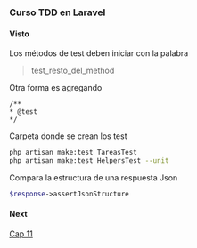 ### Curso TDD en Laravel

#### Visto

Los métodos de test deben iniciar con la palabra 
> test_resto_del_method

Otra forma es agregando
```
/**
* @test
*/
```

Carpeta donde se crean los test
```bash
php artisan make:test TareasTest 
php artisan make:test HelpersTest --unit 
```
Compara la estructura de una respuesta Json
```php
$response->assertJsonStructure
```


#### Next
[Cap 11](https://codersfree.com/courses-status/introduccion-a-las-pruebas-automatizadas-con-laravel-tdd/prueba-subir-imagenes)
